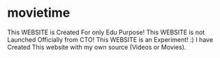 # movietime
This WEBSITE is Created For only Edu Purpose! This WEBSITE is not Launched Officially from CTO! This WEBSITE is an Experiment! :) I have Created This website with my own source (Videos or Movies).
